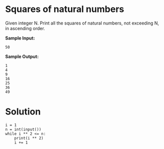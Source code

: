 # Squares of natural numbers

Given integer N. Print all the squares of natural numbers, not exceeding N, in ascending order.

**Sample Input:**
```
50
```
**Sample Output:**
```
1
4
9
16
25
36
49
```

# Solution
```
i = 1
n = int(input())
while i ** 2 <= n:
    print(i ** 2)
    i += 1
```